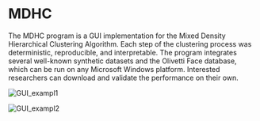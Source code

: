 # MDHC

The MDHC program is a GUI implementation for the Mixed Density Hierarchical Clustering Algorithm. Each step of the clustering process was deterministic, reproducible, and interpretable. The program integrates several well-known synthetic datasets and the Olivetti Face database, which can be run on any Microsoft Windows platform. Interested researchers can download and validate the performance on their own.

![GUI_exampl1](E:/Ling/MDHC/GUI_example1.png)

![GUI_exampl2](E:/Ling/MDHC/GUI_example2.png)
